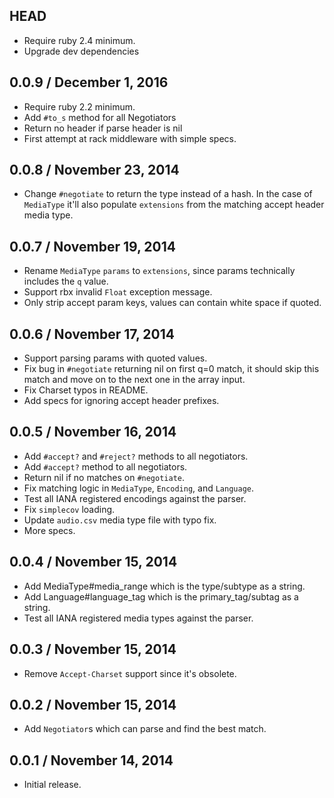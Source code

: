 ## HEAD

  * Require ruby 2.4 minimum.
  * Upgrade dev dependencies

## 0.0.9 / December 1, 2016

  * Require ruby 2.2 minimum.
  * Add `#to_s` method for all Negotiators
  * Return no header if parse header is nil
  * First attempt at rack middleware with simple specs.

## 0.0.8 / November 23, 2014

  * Change `#negotiate` to return the type instead of a hash. In the case of `MediaType` it'll also populate `extensions` from the matching accept header media type.

## 0.0.7 / November 19, 2014

  * Rename `MediaType` `params` to `extensions`, since params technically includes the `q` value.
  * Support rbx invalid `Float` exception message.
  * Only strip accept param keys, values can contain white space if quoted.

## 0.0.6 / November 17, 2014

  * Support parsing params with quoted values.
  * Fix bug in `#negotiate` returning nil on first q=0 match, it should skip this match and move on to the next one in the array input.
  * Fix Charset typos in README.
  * Add specs for ignoring accept header prefixes.

## 0.0.5 / November 16, 2014

  * Add `#accept?` and `#reject?` methods to all negotiators.
  * Add `#accept?` method to all negotiators.
  * Return nil if no matches on `#negotiate`.
  * Fix matching logic in `MediaType`, `Encoding`, and `Language`.
  * Test all IANA registered encodings against the parser.
  * Fix `simplecov` loading.
  * Update `audio.csv` media type file with typo fix.
  * More specs.

## 0.0.4 / November 15, 2014

  * Add MediaType#media_range which is the type/subtype as a string.
  * Add Language#language_tag which is the primary_tag/subtag as a string.
  * Test all IANA registered media types against the parser.

## 0.0.3 / November 15, 2014

  * Remove `Accept-Charset` support since it's obsolete.

## 0.0.2 / November 15, 2014

  * Add `Negotiator`s which can parse and find the best match.

## 0.0.1 / November 14, 2014

  * Initial release.
